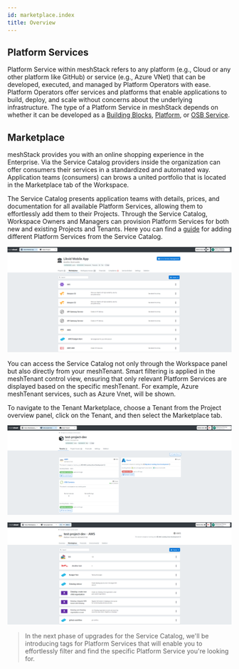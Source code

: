 ```yaml
---
id: marketplace.index
title: Overview
---
```

## Platform Services

Platform Service within meshStack refers to any platform (e.g., Cloud or any other platform like GitHub) or service (e.g., Azure VNet) that can be  developed, executed, and managed by Platform Operators with ease. Platform Operators offer services and platforms that enable applications to build, deploy, and scale without concerns about the underlying infrastructure. The type of a Platform Service in meshStack depends on whether it can be developed as a [Building Blocks](administration.building-blocks.md), [Platform](administration.platforms.md), or [OSB Service](marketplace.service-instances.md).


## Marketplace

meshStack provides you with an online shopping experience in the Enterprise. Via the Service Catalog providers inside the organization can offer consumers their services in a standardized and automated way.  Application teams (consumers) can brows a united portfolio that is located in the Marketplace tab of the Workspace.

The Service Catalog presents application teams with details, prices, and documentation for all available Platform Services, allowing them to effortlessly add them to their Projects. Through the Service Catalog, Workspace Owners and Managers can provision Platform Services for both new and existing Projects and Tenants. Here you can find a [guide](meshstack.how-to.add-platformservice.md) for adding different Platform Services from the Service Catalog.

![Overview of Marketplace](assets/marketplace/marketplace-overview.png)

You can access the Service Catalog not only through the Workspace panel but also directly from your meshTenant. Smart filtering is applied in the meshTenant control view, ensuring that only relevant Platform Services are displayed based on the specific meshTenant. For example, Azure meshTenant services, such as Azure Vnet, will be shown. 

To navigate to the Tenant Marketplace, choose a Tenant from the Project overview panel, click on the Tenant, and then select the Marketplace tab.

![Overview of Tenant](assets/marketplace/tenant-overview.png)

![Marketplace Tenant](assets/marketplace/tenant-marketplace.png)

>In the next phase of upgrades for the Service Catalog, we'll be introducing tags for Platform Services that will enable you to effortlessly filter and find the specific Platform Service you're looking for.
